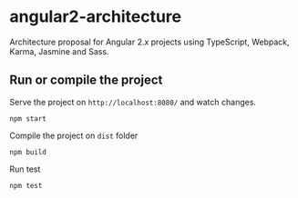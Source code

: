 # angular2-architecture
Architecture proposal for Angular 2.x projects using TypeScript, Webpack, Karma, Jasmine and Sass.

## Run or compile the project
Serve the project on `http://localhost:8080/` and watch changes.
```
npm start
```

Compile the project on `dist` folder
```
npm build
```

Run test
```
npm test
```

